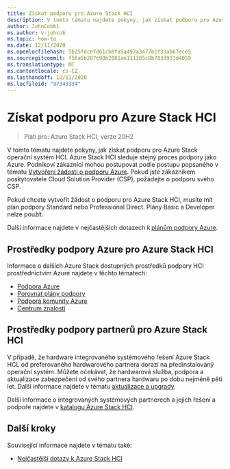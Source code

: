 ```yaml
---
title: Získat podporu pro Azure Stack HCI
description: V tomto tématu najdete pokyny, jak získat podporu pro Azure Stack operační systém HCI.
author: JohnCobb1
ms.author: v-johcob
ms.topic: how-to
ms.date: 12/11/2020
ms.openlocfilehash: 5b25fdcefd61cb8fa5a497a3477b1f33ab67ece5
ms.sourcegitcommit: f56a5b287c90b2081ae111385c8b7833931d4059
ms.translationtype: MT
ms.contentlocale: cs-CZ
ms.lasthandoff: 12/11/2020
ms.locfileid: "97343334"
---
```

# <a name="get-support-for-azure-stack-hci"></a>Získat podporu pro Azure Stack HCI

>Platí pro: Azure Stack HCI, verze 20H2

V tomto tématu najdete pokyny, jak získat podporu pro Azure Stack operační systém HCI. Azure Stack HCI sleduje stejný proces podpory jako Azure. Podnikoví zákazníci mohou postupovat podle postupu popsaného v tématu [Vytvoření žádosti o podporu Azure](https://docs.microsoft.com/azure/azure-portal/supportability/how-to-create-azure-support-request). Pokud jste zákazníkem poskytovatele Cloud Solution Provider (CSP), požádejte o podporu svého CSP.

Pokud chcete vytvořit žádost o podporu pro Azure Stack HCI, musíte mít plán podpory Standard nebo Professional Direct. Plány Basic a Developer nelze použít.

Další informace najdete v nejčastějších dotazech k [plánům podpory Azure](https://azure.microsoft.com/support/faq/).

## <a name="azure-support-resources-for-azure-stack-hci"></a>Prostředky podpory Azure pro Azure Stack HCI
Informace o dalších Azure Stack dostupných prostředků podpory HCI prostřednictvím Azure najdete v těchto tématech:
- [Podpora Azure](https://azure.microsoft.com/support/options/)
- [Porovnat plány podpory](https://azure.microsoft.com/support/plans/)
- [Podpora komunity Azure](https://azure.microsoft.com/support/community/)
- [Centrum znalostí](https://azure.microsoft.com/resources/knowledge-center/)

## <a name="partner-support-resources-for-azure-stack-hci"></a>Prostředky podpory partnerů pro Azure Stack HCI
V případě, že hardware integrovaného systémového řešení Azure Stack HCL od preferovaného hardwarového partnera dorazí na předinstalovaný operační systém. Můžete očekávat, že hardwarová služba, podpora a aktualizace zabezpečení od svého partnera hardwaru po dobu nejméně pěti let. Další informace najdete v tématu [aktualizace a upgrady](../concepts/updates.md). 

Další informace o integrovaných systémových partnerech a jejich řešení a podpoře najdete v [katalogu Azure Stack HCI](https://hcicatalog.azurewebsites.net).

## <a name="next-steps"></a>Další kroky
Související informace najdete v tématu také:
- [Nejčastější dotazy k Azure Stack HCI](../faq.md)
